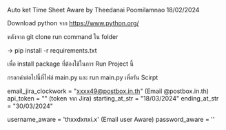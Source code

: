 Auto ket Time Sheet Aware 
by Theedanai Poomilamnao 18/02/2024

Download python จาก https://www.python.org/ 

หลังจาก git clone run command ใน folder 

-> pip install -r requirements.txt 

เพื่อ install package ที่ต้องใช้ในการ Run Project นี้

กรอกค่าต่อไปนี้ที่ไฟล์ main.py และ run main.py เพื่อรัน Scirpt

email_jira_clockwork = "xxxx49@postbox.in.th" (Email @postbox.in.th)
api_token = "" (token จาก Jira)
starting_at_str = "18/03/2024" 
ending_at_str = "30/03/2024"

username_aware = 'thxxdxnxi.x' (Email user Aware)
password_aware = ''


